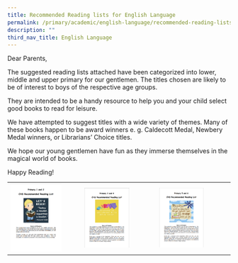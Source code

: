 ```yaml
---
title: Recommended Reading lists for English Language
permalink: /primary/academic/english-language/recommended-reading-lists/
description: ""
third_nav_title: English Language
---
```


Dear Parents,

The suggested reading lists attached have been categorized into lower, middle and upper primary for our gentlemen. The titles chosen are likely to be of interest to boys of the respective age groups.

They are intended to be a handy resource to help you and your child select good books to read for leisure.

We have attempted to suggest titles with a wide variety of themes. Many of these books happen to be award winners e. g. Caldecott Medal, Newbery Medal winners, or Librarians’ Choice titles.

We hope our young gentlemen have fun as they immerse themselves in the magical world of books.

Happy Reading!

|  	|  	|  	|
|---	|---	|---	|
|  <a href="https://drive.google.com/file/d/1RXZEEMtiXH8_D2Rgd_OjsuZc25tmr24A/view?usp=sharing"><img style="width:75%" src="/images/el19.png"></a>	| <a href="https://drive.google.com/file/d/1hvi5Eu5sWlc-EE6se8XzfnagLON4Crr7/view?usp=sharing"><img style="width:65%" src="/images/el20.png"></a> 	| <a href="https://drive.google.com/file/d/11xS0ts80sMhhCrfY6rw3j_T-jbT8Soe6/view?usp=sharing"><img style="width:65%" src="/images/el21.png"></a> 	|